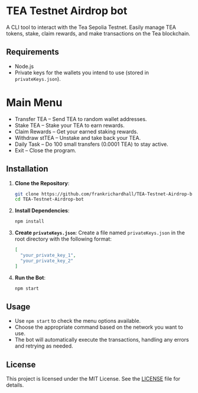 # TEA Testnet Airdrop bot
A CLI tool to interact with the Tea Sepolia Testnet. Easily manage TEA tokens, stake, claim rewards, and make transactions on the Tea blockchain.

## Requirements

- Node.js
- Private keys for the wallets you intend to use (stored in `privateKeys.json`).

# Main Menu
- Transfer TEA – Send TEA to random wallet addresses.
- Stake TEA – Stake your TEA to earn rewards.
- Claim Rewards – Get your earned staking rewards.
- Withdraw stTEA – Unstake and take back your TEA.
- Daily Task – Do 100 small transfers (0.0001 TEA) to stay active.
- Exit – Close the program.

## Installation

1. **Clone the Repository**:

   ```bash
   git clone https://github.com/frankrichardhall/TEA-Testnet-Airdrop-bot.git
   cd TEA-Testnet-Airdrop-bot
   ```

2. **Install Dependencies**:

   ```bash
   npm install
   ```

3. **Create `privateKeys.json`**:
   Create a file named `privateKeys.json` in the root directory with the following format:

   ```json
   [
     "your_private_key_1",
     "your_private_key_2"
   ]
   ```

4. **Run the Bot**:

   ```bash
   npm start
   ```

## Usage

- Use `npm start` to check the menu options available.
- Choose the appropriate command based on the network you want to use.
- The bot will automatically execute the transactions, handling any errors and retrying as needed.

## License

This project is licensed under the MIT License. See the [LICENSE](LICENSE) file for details.
 
 
 
 
 
 
 
 
 
 
 
 
 
 
 
 
 
 
 

